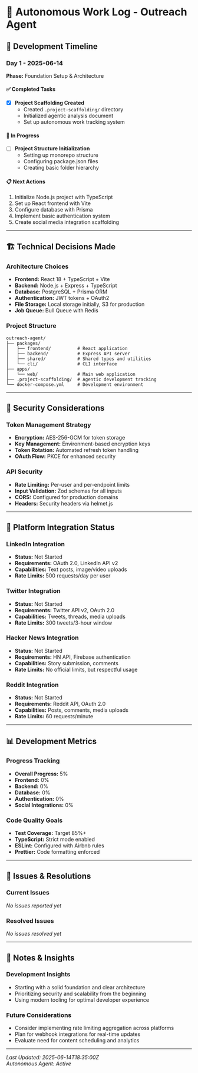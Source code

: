 # 🤖 Autonomous Work Log - Outreach Agent

## 📅 Development Timeline

### **Day 1 - 2025-06-14**
**Phase:** Foundation Setup & Architecture

#### ✅ Completed Tasks
- [x] **Project Scaffolding Created**
  - Created `.project-scaffolding/` directory
  - Initialized agentic analysis document
  - Set up autonomous work tracking system

#### 🔄 In Progress
- [ ] **Project Structure Initialization**
  - Setting up monorepo structure
  - Configuring package.json files
  - Creating basic folder hierarchy

#### 📋 Next Actions
1. Initialize Node.js project with TypeScript
2. Set up React frontend with Vite
3. Configure database with Prisma
4. Implement basic authentication system
5. Create social media integration scaffolding

---

## 🏗️ Technical Decisions Made

### **Architecture Choices**
- **Frontend:** React 18 + TypeScript + Vite
- **Backend:** Node.js + Express + TypeScript
- **Database:** PostgreSQL + Prisma ORM
- **Authentication:** JWT tokens + OAuth2
- **File Storage:** Local storage initially, S3 for production
- **Job Queue:** Bull Queue with Redis

### **Project Structure**
```
outreach-agent/
├── packages/
│   ├── frontend/          # React application
│   ├── backend/           # Express API server
│   ├── shared/            # Shared types and utilities
│   └── cli/               # CLI interface
├── apps/
│   └── web/               # Main web application
├── .project-scaffolding/  # Agentic development tracking
└── docker-compose.yml     # Development environment
```

---

## 🔐 Security Considerations

### **Token Management Strategy**
- **Encryption:** AES-256-GCM for token storage
- **Key Management:** Environment-based encryption keys
- **Token Rotation:** Automated refresh token handling
- **OAuth Flow:** PKCE for enhanced security

### **API Security**
- **Rate Limiting:** Per-user and per-endpoint limits
- **Input Validation:** Zod schemas for all inputs
- **CORS:** Configured for production domains
- **Headers:** Security headers via helmet.js

---

## 🚀 Platform Integration Status

### **LinkedIn Integration**
- **Status:** Not Started
- **Requirements:** OAuth 2.0, LinkedIn API v2
- **Capabilities:** Text posts, image/video uploads
- **Rate Limits:** 500 requests/day per user

### **Twitter Integration**
- **Status:** Not Started  
- **Requirements:** Twitter API v2, OAuth 2.0
- **Capabilities:** Tweets, threads, media uploads
- **Rate Limits:** 300 tweets/3-hour window

### **Hacker News Integration**
- **Status:** Not Started
- **Requirements:** HN API, Firebase authentication
- **Capabilities:** Story submission, comments
- **Rate Limits:** No official limits, but respectful usage

### **Reddit Integration**
- **Status:** Not Started
- **Requirements:** Reddit API, OAuth 2.0
- **Capabilities:** Posts, comments, media uploads
- **Rate Limits:** 60 requests/minute

---

## 📊 Development Metrics

### **Progress Tracking**
- **Overall Progress:** 5%
- **Frontend:** 0%
- **Backend:** 0%
- **Database:** 0%
- **Authentication:** 0%
- **Social Integrations:** 0%

### **Code Quality Goals**
- **Test Coverage:** Target 85%+
- **TypeScript:** Strict mode enabled
- **ESLint:** Configured with Airbnb rules
- **Prettier:** Code formatting enforced

---

## 🐛 Issues & Resolutions

### **Current Issues**
*No issues reported yet*

### **Resolved Issues**
*No issues resolved yet*

---

## 📝 Notes & Insights

### **Development Insights**
- Starting with a solid foundation and clear architecture
- Prioritizing security and scalability from the beginning
- Using modern tooling for optimal developer experience

### **Future Considerations**
- Consider implementing rate limiting aggregation across platforms
- Plan for webhook integrations for real-time updates
- Evaluate need for content scheduling and analytics

---

*Last Updated: 2025-06-14T18:35:00Z*  
*Autonomous Agent: Active* 